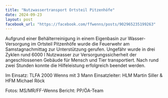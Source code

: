 ```yaml
---
title: "Nutzwassertransport Ortsteil Pitzenhöfe"
date: 2024-09-23
layout: post
facebook_url: "https://facebook.com/ffwenns/posts/902965235199263"
---
```


Aufgrund einer Behälterreinigung in einem Eigenbasin zur Wasser-Versorgung im Ortsteil Pitzenhöfe wurde die Feuerwehr am Samstagnachmittag zur Unterstützung gerufen. Ungefähr wurde in drei Zyklen rund 6000 l Nutzwasser zur Versorgungssicherheit der angeschlossenen Gebäude für Mensch und Tier transportiert. Nach rund zwei Stunden konnte die Hilfeleistung erfolgreich beendet werden.

Im Einsatz:
TLFA 2000 Wenns mit 3 Mann 
Einsatzleiter: HLM Martin Siller & HFM Michael Röck 

Fotos: MS/MR/FF-Wenns
Bericht: PP/ÖA-Team